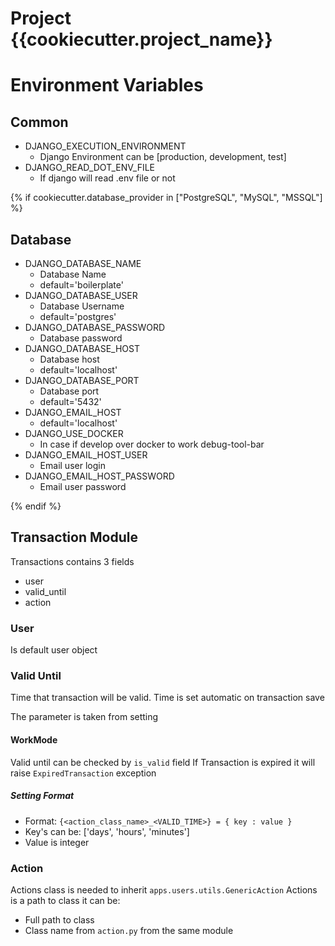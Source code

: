 # Project {{cookiecutter.project_name}}


# Environment Variables
## Common

- DJANGO_EXECUTION_ENVIRONMENT
    - Django Environment can be [production, development, test]
- DJANGO_READ_DOT_ENV_FILE
    - If django will read .env file or not

{% if cookiecutter.database_provider  in ["PostgreSQL", "MySQL", "MSSQL"] %}
## Database
- DJANGO_DATABASE_NAME
    - Database Name
    - default='boilerplate'
- DJANGO_DATABASE_USER
    - Database Username
    - default='postgres'
- DJANGO_DATABASE_PASSWORD
    - Database password
- DJANGO_DATABASE_HOST
    - Database host
    - default='localhost'
- DJANGO_DATABASE_PORT
    - Database port
    - default='5432'
- DJANGO_EMAIL_HOST
    - default='localhost'
- DJANGO_USE_DOCKER
    - In case if develop over docker to work debug-tool-bar
- DJANGO_EMAIL_HOST_USER
    - Email user login
- DJANGO_EMAIL_HOST_PASSWORD
    - Email user password

{% endif %}

## Transaction Module
Transactions  contains  3 fields
- user
- valid_until
- action

### User
Is default user object

### Valid Until
Time that transaction will be valid.
Time is set automatic on transaction save

The parameter is taken from setting

#### WorkMode
Valid until can be checked by `is_valid` field
If Transaction is expired it will raise `ExpiredTransaction` exception 


##### Setting Format 
- Format: `{<action_class_name>_<VALID_TIME>} = { key : value }`   
- Key's can be: ['days', 'hours', 'minutes']
- Value is integer

### Action
Actions class is needed to inherit `apps.users.utils.GenericAction`
Actions is a path to class it can be:
- Full path to class
- Class name from `action.py` from the same module


